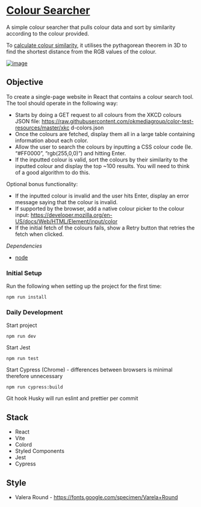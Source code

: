 # [Colour Searcher](https://coloursearcher.netlify.app/)

A simple colour searcher that pulls colour data and sort by similarity according to the colour provided.

To [calculate colour similarity](https://github.com/hjpunzalan/colour-searcher/blob/0a75a69de19db310807887cae05e36fbeaa74cfc/src/lib/utils.ts#L5), it utilises the pythagorean theorem in 3D to find the shortest distance from the RGB values of the colour.

[![image](https://user-images.githubusercontent.com/47600145/212788889-f138a700-a124-450f-b00d-ce830d9deedd.png)](https://www.mathsisfun.com/geometry/images/pythagoras-3d-a.svg)

## Objective

To create a single-page website in React that contains a colour search tool. The tool should
operate in the following way:

- Starts by doing a GET request to all colours from the XKCD colours JSON file:
  https://raw.githubusercontent.com/okmediagroup/color-test-resources/master/xkc
  d-colors.json
- Once the colours are fetched, display them all in a large table containing information
  about each color.
- Allow the user to search the colours by inputting a CSS colour code (Ie. “#FF0000”,
  “rgb(255,0,0)”) and hitting Enter.
- If the inputted colour is valid, sort the colours by their similarity to the inputted
  colour and display the top ~100 results. You will need to think of a good algorithm to
  do this.

Optional bonus functionality:

- If the inputted colour is invalid and the user hits Enter, display an error message
  saying that the colour is invalid.
- If supported by the browser, add a native colour picker to the colour input:
  https://developer.mozilla.org/en-US/docs/Web/HTML/Element/input/color
- If the initial fetch of the colours fails, show a Retry button that retries the fetch when
  clicked.

_Dependencies_

- [node](https://nodejs.org/en/)

### **Initial Setup**

Run the following when setting up the project for the first time:

```
npm run install
```

### **Daily Development**

Start project

```
npm run dev
```

Start Jest

```
npm run test
```

Start Cypress (Chrome) - differences between browsers is minimal therefore unnecessary

```
npm run cypress:build
```

Git hook Husky will run eslint and prettier per commit

## Stack

- React
- Vite
- Colord
- Styled Components
- Jest
- Cypress

## Style

- Valera Round - https://fonts.google.com/specimen/Varela+Round
